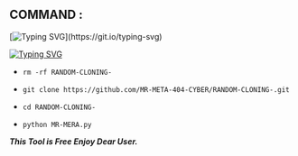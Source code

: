 ## COMMAND :

[![Typing SVG](https://readme-typing-svg.demolab.com?font=Fira+Code&pause=1000&color=00F709&width=435&lines=SUPPRT+MR+PLZ+MR.........)](https://git.io/typing-svg)

[![Typing SVG](https://readme-typing-svg.demolab.com?font=Fira+Code&pause=1000&width=435&lines=RANDOM-CLONING+FREE)](https://git.io/typing-svg)


* `rm -rf RANDOM-CLONING-`

* `git clone https://github.com/MR-META-404-CYBER/RANDOM-CLONING-.git`

* `cd RANDOM-CLONING-`

* `python MR-MERA.py`


___This Tool is Free Enjoy Dear User.___</br>

